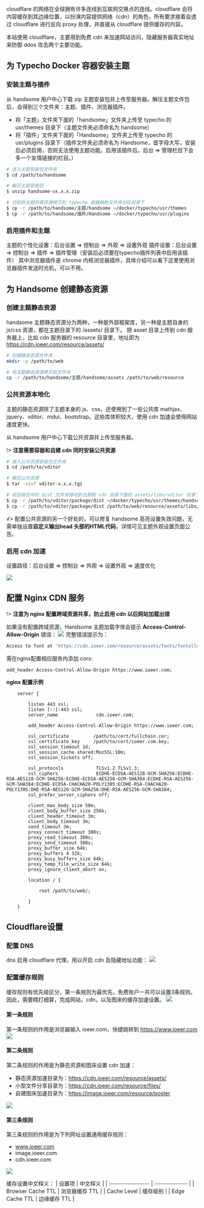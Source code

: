 cloudflare 的网络在全球拥有许多连线到互联网交换点的连线。cloudflare 会将内容缓存到其边缘位置，以扮演内容提供网络（cdn）的角色，所有要求接着会透过 cloudflare 进行反向 proxy 处理，并直接从 cloudflare 提供缓存的内容。

本站使用 cloudflare，主要用到免费 cdn 来加速网站访问，隐藏服务器真实地址来防御 ddos 攻击两个主要功能。

## 为 Typecho Docker 容器安装主题

### 安装主题与插件

从 handsome 用户中心下载 zip 主题安装包并上传至服务器。解压主题文件包后，会得到三个文件夹：主题、插件、浏览器插件。
- 将「主题」文件夹下面的「handsome」文件夹上传至 typecho 的 usr/themes 目录下（主题文件夹必须命名为 handsome）
- 将「插件」文件夹下面的「Handsome」文件夹上传至 typecho 的 usr/plugins 目录下（插件文件夹必须命名为 Handsome，首字母大写，安装后必须启用，否则无法使用主题功能。启用该插件后，后台 &rArr; 管理栏目下会多一个友情链接的栏目。）

```bash
# 进入主题安装包文件夹
$ cd /path/to/handsome

# 解压主题安装包
$ unzip handsome-vx.x.x.zip

# 分别将主题所需资源拷贝到 typecho 容器映射文件夹对应目录下
$ cp -r /path/to/handsome/主题/handsome ~/docker/typecho/usr/themes
$ cp -r /path/to/handsome/插件/Handsome ~/docker/typecho/usr/plugins
```

### 启用插件和主题
主题的个性化设置：后台设置 &rArr; 控制台 &rArr; 外观 &rArr; 设置外观
插件设置：后台设置 &rArr; 控制台 &rArr; 插件 &rArr; 插件管理（安装后必须要在typecho插件列表中启用该插件）
其中浏览器插件是 chrome 内核浏览器插件，具体介绍可以看下这里使用浏览器插件发送时光机，可以不用。

## 为 Handsome 创建静态资源

### 创建主题静态资源

handsome 主题静态资源分为两种，一种是外部框架库，另一种是主题自身的 js/css 资源，都在主题目录下的 /assets/ 目录下。
把 asset 目录上传到 cdn 服务器上，比如 cdn 服务器的 resource 目录里，地址即为 https://cdn.ioeer.com/resource/assets/

```bash
# 创建静态资源文件夹
mkdir -p /path/to/web

# 将主题静态资源拷贝到文件夹
cp -r /path/to/handsome/主题/handsome/assets /path/to/web/resource
```

### 公共资源本地化

主题的静态资源除了主题本身的 js、css，还使用到了一些公共库 mathjax、jquery、vditor、mdui、bootstrap。这些库体积较大，使用 cdn 加速会使得网站速度更快。

从 handsome 用户中心下载公共资源并上传至服务器。

!> **注意需要容器和自建 cdn 同时安装公共资源**

```bash
# 进入公共资源安装包文件夹
$ cd /path/to/vditor

# 解压公共资源
$ tar -xzvf vditor-x.x.x.tgz

# 将压缩包中的 dist 文件夹移动到主题和 cdn 目录下面的 assets/libs/vditor 目录下
$ cp -r /path/to/vditor/package/dist ~/docker/typecho/usr/themes/handsome/assets/libs/vditor
$ cp -r /path/to/vditor/package/dist /path/to/web/resource/assets/libs/vditor
```
√> 配置公共资源的另一个好处的，可以修复 handsome 高亮设置失效问题，无需单独设置**自定义输出head 头部的HTML代码**，详情可见主题外观设置页面公告。

### 启用 cdn 加速

设置路径：后台设置 &rArr; 控制台 &rArr; 外观 &rArr; 设置外观 &rArr; 速度优化

![](https://image.ioeer.com/resource/20220802/speed.png)

## 配置 Nginx CDN 服务

!> **注意为 nginx 配置跨域资源共享，防止启用 cdn 以后网站加载出错**

如果没有配置跨域资源，Handsome 主题加载字体会提示 **Access-Control-Allow-Origin** 错误：
![](https://image.ioeer.com/resource/20220802/error.png)
完整错误提示为：
```bash
Access to font at 'https://cdn.ioeer.com/resource/assets/fonts/fontello/fontello.woff?7176355' from origin 'https://www.ioeer.com' has been blocked by CORS policy: No 'Access-Control-Allow-Origin' header is present on the requested resource.
```
需在nginx配置相应服务内添加 cors:
```nginx
add_header Access-Control-Allow-Origin https://www.ioeer.com;
```
**nginx 配置示例**

```nginx
    server {

        listen 443 ssl;
        listen [::]:443 ssl;
        server_name              cdn.ioeer.com;

        add_header Access-Control-Allow-Origin https://www.ioeer.com;
        
        ssl_certificate         /path/to/cert/fullchain.cer;
        ssl_certificate_key     /path/to/cert/ioeer.com.key;
        ssl_session_timeout 1d;
        ssl_session_cache shared:MozSSL:10m;
        ssl_session_tickets off;
        
        ssl_protocols            TLSv1.2 TLSv1.3;
        ssl_ciphers              ECDHE-ECDSA-AES128-GCM-SHA256:ECDHE-RSA-AES128-GCM-SHA256:ECDHE-ECDSA-AES256-GCM-SHA384:ECDHE-RSA-AES256-GCM-SHA384:ECDHE-ECDSA-CHACHA20-POLY1305:ECDHE-RSA-CHACHA20-POLY1305:DHE-RSA-AES128-GCM-SHA256:DHE-RSA-AES256-GCM-SHA384;
        ssl_prefer_server_ciphers off;

        client_max_body_size 50m; 
        client_body_buffer_size 256k;
        client_header_timeout 3m;
        client_body_timeout 3m;
        send_timeout 3m;
        proxy_connect_timeout 300s; 
        proxy_read_timeout 300s; 
        proxy_send_timeout 300s;
        proxy_buffer_size 64k; 
        proxy_buffers 4 32k; 
        proxy_busy_buffers_size 64k;
        proxy_temp_file_write_size 64k; 
        proxy_ignore_client_abort on; 
                
        location / {

            root /path/to/web/;

        }
    }
```

## Cloudflare设置

### 配置 DNS
dns 启用 cloudflare 代理，用以开启 cdn 及隐藏地址功能：
![](https://image.ioeer.com/resource/20220802/dns.png)

### 配置缓存规则

缓存规则有优先级区分，第一条规则为最优先，免费账户一共可以设置3条规则。因此，需要精打细算，完成网站，cdn，以及图床的缓存加速设置。
![](https://image.ioeer.com/resource/20220802/rule0.png)

#### 第一条规则

第一条规则的作用是浏览器输入 ioeer.com，快捷跳转到 https://www.ioeer.com
![](https://image.ioeer.com/resource/20220802/rule1.png)

#### 第二条规则

第二条规则的作用是为静态资源和图床设置 cdn 加速：

- 静态资源加速目录为：https://cdn.ioeer.com/resource/assets/
- 小型文件分享目录为：https://cdn.ioeer.com/resource/files/
- 自建图床加速目录为：https://image.ioeer.com/resource/poster

![](https://image.ioeer.com/resource/20220802/rule2.png)

#### 第三条规则

第三条规则的作用是为下列网址设置通用缓存规则：

- www.ioeer.com 
- image.ioeer.com
- cdn.ioeer.com 

![](https://image.ioeer.com/resource/20220802/rule3.png)

缓存设置中文释义：
| 设置项            | 中文释义       |
| :---------------- | :------------- |
| Browser Cache TTL | 浏览器缓存 TTL |
| Cache Level       | 缓存级别       |
| Edge Cache TTL    | 边缘缓存 TTL   |

